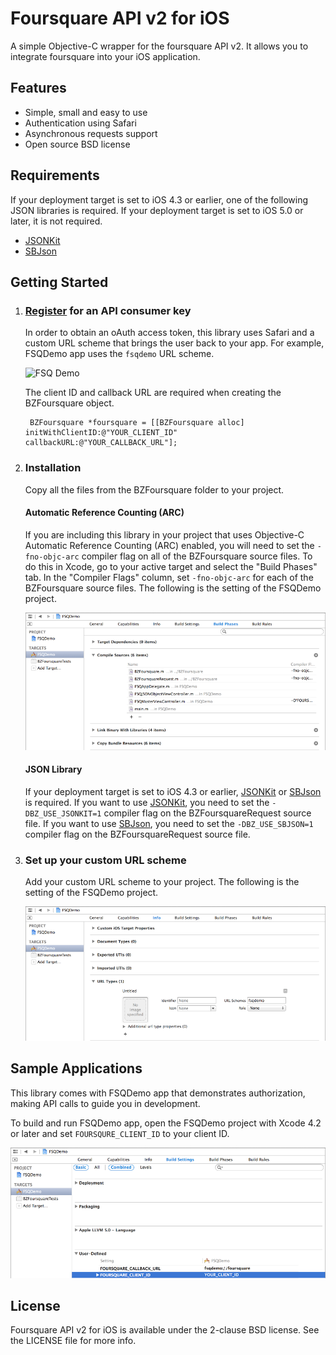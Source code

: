 # Foursquare API v2 for iOS

A simple Objective-C wrapper for the foursquare API v2. It allows you to integrate foursquare into your iOS application.

## Features

* Simple, small and easy to use
* Authentication using Safari
* Asynchronous requests support
* Open source BSD license

## Requirements

If your deployment target is set to iOS 4.3 or earlier, one of the following JSON libraries is required. If your deployment target is set to iOS 5.0 or later, it is not required.

* [JSONKit](https://github.com/johnezang/JSONKit)
* [SBJson](https://github.com/stig/json-framework)

## Getting Started

1. ### [Register](https://foursquare.com/oauth/) for an API consumer key

	In order to obtain an oAuth access token, this library uses Safari and a custom URL scheme that brings the user back to your app. For example, FSQDemo app uses the `fsqdemo` URL scheme.

	![FSQ Demo](https://github.com/baztokyo/foursquare-ios-api/raw/master/images/fsq_demo.png "FSQ Demo")

	The client ID and callback URL are required when creating the BZFoursquare object.

		BZFoursquare *foursquare = [[BZFoursquare alloc] initWithClientID:@"YOUR_CLIENT_ID" callbackURL:@"YOUR_CALLBACK_URL"];

2. ### Installation

	Copy all the files from the BZFoursquare folder to your project.

	#### Automatic Reference Counting (ARC)

	If you are including this library in your project that uses Objective-C Automatic Reference Counting (ARC) enabled, you will need to set the `-fno-objc-arc` compiler flag on all of the BZFoursquare source files. To do this in Xcode, go to your active target and select the "Build Phases" tab. In the "Compiler Flags" column, set `-fno-objc-arc` for each of the BZFoursquare source files. The following is the setting of the FSQDemo project.

	![Compile Sources](https://github.com/baztokyo/foursquare-ios-api/raw/master/images/compile_sources.png "Compile Sources")

	#### JSON Library

	If your deployment target is set to iOS 4.3 or earlier, [JSONKit](https://github.com/johnezang/JSONKit) or [SBJson](https://github.com/stig/json-framework) is required. If you want to use [JSONKit](https://github.com/johnezang/JSONKit), you need to set the `-DBZ_USE_JSONKIT=1` compiler flag on the BZFoursquareRequest source file. If you want to use [SBJson](https://github.com/stig/json-framework), you need to set the `-DBZ_USE_SBJSON=1` compiler flag on the BZFoursquareRequest source file.

3. ### Set up your custom URL scheme

	Add your custom URL scheme to your project. The following is the setting of the FSQDemo project.

	![URL Types](https://github.com/baztokyo/foursquare-ios-api/raw/master/images/url_types.png "URL Types")

## Sample Applications

This library comes with FSQDemo app that demonstrates authorization, making API calls to guide you in development.

To build and run FSQDemo app, open the FSQDemo project with Xcode 4.2 or later and set `FOURSQURE_CLIENT_ID` to your client ID.

![FOURSQURE\_CLIENT\_ID](https://github.com/baztokyo/foursquare-ios-api/raw/master/images/foursquare_client_id.png "FOURSQURE_CLIENT_ID")

## License

Foursquare API v2 for iOS is available under the 2-clause BSD license. See the LICENSE file for more info.
